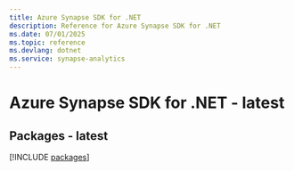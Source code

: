 ```yaml
---
title: Azure Synapse SDK for .NET
description: Reference for Azure Synapse SDK for .NET
ms.date: 07/01/2025
ms.topic: reference
ms.devlang: dotnet
ms.service: synapse-analytics
---
```

# Azure Synapse SDK for .NET - latest
## Packages - latest
[!INCLUDE [packages](synapse-index.md)]